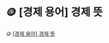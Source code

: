 # 🪙 [경제 용어] 경제 뜻

🪙 <a href='https://finrel.tistory.com/entry/%EA%B2%BD%EC%A0%9C-%EC%9A%A9%EC%96%B4-%EA%B2%BD%EC%A0%9C-%EB%9C%BB' target='_blank'>[경제 용어] 경제 뜻</a>
